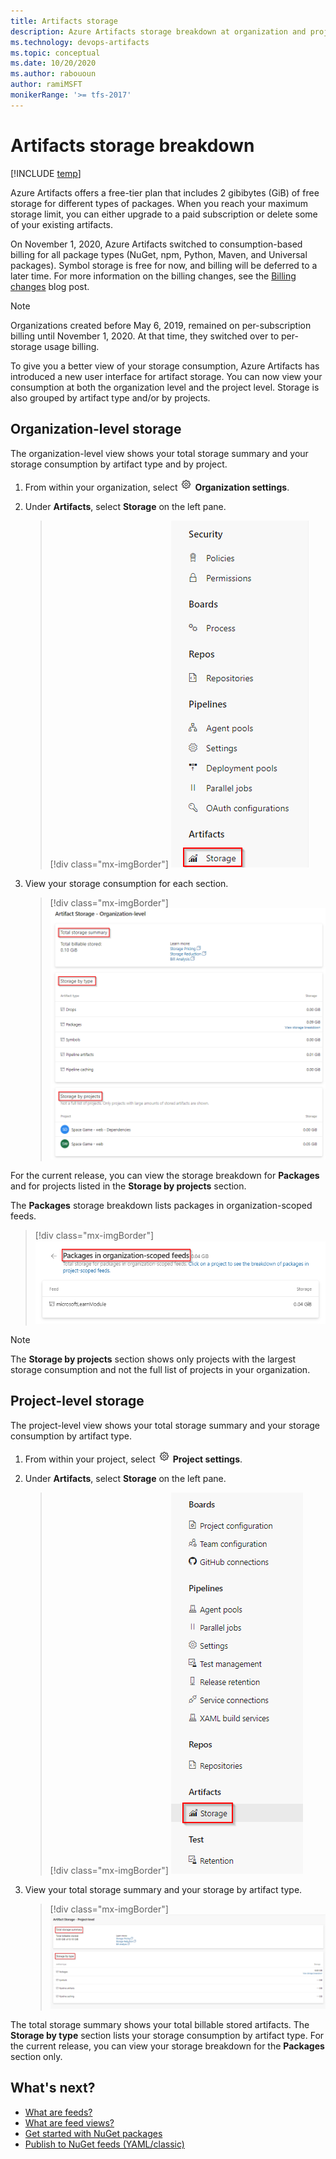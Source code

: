 ```yaml
---
title: Artifacts storage
description: Azure Artifacts storage breakdown at organization and project levels to show data consumption by project and artifact type.
ms.technology: devops-artifacts
ms.topic: conceptual
ms.date: 10/20/2020
ms.author: rabououn
author: ramiMSFT
monikerRange: '>= tfs-2017'
---
```


# Artifacts storage breakdown

[!INCLUDE [temp](../includes/version-tfs-2017-through-vsts.md)]

Azure Artifacts offers a free-tier plan that includes 2 gibibytes (GiB) of free storage for different types of packages. When you reach your maximum storage limit, you can either upgrade to a paid subscription or delete some of your existing artifacts.

On November 1, 2020, Azure Artifacts switched to consumption-based billing for all package types (NuGet, npm, Python, Maven, and Universal packages). Symbol storage is free for now, and billing will be deferred to a later time. For more information on the billing changes, see the [Billing changes](https://devblogs.microsoft.com/devops/azure-artifacts-billing-changes-coming-october-2020/) blog post.

> [!NOTE]
> Organizations created before May 6, 2019, remained on per-subscription billing until November 1, 2020. At that time, they switched over to per-storage usage billing.

To give you a better view of your storage consumption, Azure Artifacts has introduced a new user interface for artifact storage. You can now view your consumption at both the organization level and the project level. Storage is also grouped by artifact type and/or by projects.

## Organization-level storage

The organization-level view shows your total storage summary and your storage consumption by artifact type and by project.

1. From within your organization, select ![gear icon](../media/icons/gear-icon.png) **Organization settings**.

1. Under **Artifacts**, select **Storage** on the left pane.

    > [!div class="mx-imgBorder"]
    > ![Screenshot that shows a menu in organization settings with artifact storage highlighted.](media/artifact-storage-navigation.png)

1. View your storage consumption for each section.

    > [!div class="mx-imgBorder"]
    > ![Screenshot of organization-level artifact storage, with sections for summary, type, and projects.](media/org-level-storage.png)

For the current release, you can view the storage breakdown for **Packages** and for projects listed in the **Storage by projects** section.

The **Packages** storage breakdown lists packages in organization-scoped feeds.

> [!div class="mx-imgBorder"]
> ![Screenshot that shows packages in organization-scoped feeds.](media/packages-org-scoped-feeds.png)

> [!NOTE]
> The **Storage by projects** section shows only projects with the largest storage consumption and not the full list of projects in your organization.

## Project-level storage

The project-level view shows your total storage summary and your storage consumption by artifact type.

1. From within your project, select ![gear icon](../media/icons/gear-icon.png) **Project settings**.

1. Under **Artifacts**, select **Storage** on the left pane.

    > [!div class="mx-imgBorder"]
    > ![Screenshot that shows a menu in project settings with artifact storage highlighted.](media/artifacts-storage-navigation-project-level.png)

1. View your total storage summary and your storage by artifact type.

    > [!div class="mx-imgBorder"]
    > ![Screenshot of project-level artifact storage, with sections for summary and type.](media/project-level-storage.png)

The total storage summary shows your total billable stored artifacts. The **Storage by type** section lists your storage consumption by artifact type. For the current release, you can view your storage breakdown for the **Packages** section only.

## What's next?

- [What are feeds?](concepts/feeds.md)
- [What are feed views?](concepts/views.md)
- [Get started with NuGet packages](get-started-nuget.md)
- [Publish to NuGet feeds (YAML/classic)](../pipelines/artifacts/nuget.md)
